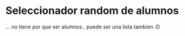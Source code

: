 # Seleccionador random de alumnos

... no tiene por que ser alumnos.. puede ser una lista tambien :D
